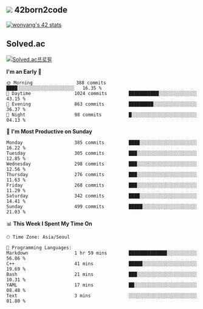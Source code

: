 
## <img src="https://img.shields.io/badge/-000000?style=flat&logo=42&logoColor=white"> 42born2code
[![wonyang's 42 stats](https://badge42.vercel.app/api/v2/cl5nhe5b6007809kydha7ht42/stats?cursusId=21&coalitionId=88)](https://profile.intra.42.fr/users/wonyang)

## Solved.ac
[![Solved.ac프로필](http://mazassumnida.wtf/api/v2/generate_badge?boj=bennyws)](https://solved.ac/bennyws)

<!--START_SECTION:waka-->
**I'm an Early 🐤** 

```text
🌞 Morning                388 commits         ████░░░░░░░░░░░░░░░░░░░░░   16.35 % 
🌆 Daytime                1024 commits        ███████████░░░░░░░░░░░░░░   43.15 % 
🌃 Evening                863 commits         █████████░░░░░░░░░░░░░░░░   36.37 % 
🌙 Night                  98 commits          █░░░░░░░░░░░░░░░░░░░░░░░░   04.13 % 
```
📅 **I'm Most Productive on Sunday** 

```text
Monday                   385 commits         ████░░░░░░░░░░░░░░░░░░░░░   16.22 % 
Tuesday                  305 commits         ███░░░░░░░░░░░░░░░░░░░░░░   12.85 % 
Wednesday                298 commits         ███░░░░░░░░░░░░░░░░░░░░░░   12.56 % 
Thursday                 276 commits         ███░░░░░░░░░░░░░░░░░░░░░░   11.63 % 
Friday                   268 commits         ███░░░░░░░░░░░░░░░░░░░░░░   11.29 % 
Saturday                 342 commits         ████░░░░░░░░░░░░░░░░░░░░░   14.41 % 
Sunday                   499 commits         █████░░░░░░░░░░░░░░░░░░░░   21.03 % 
```


📊 **This Week I Spent My Time On** 

```text
🕑︎ Time Zone: Asia/Seoul

💬 Programming Languages: 
Markdown                 1 hr 59 mins        ██████████████░░░░░░░░░░░   56.86 % 
C++                      41 mins             █████░░░░░░░░░░░░░░░░░░░░   19.69 % 
Bash                     21 mins             ███░░░░░░░░░░░░░░░░░░░░░░   10.31 % 
YAML                     17 mins             ██░░░░░░░░░░░░░░░░░░░░░░░   08.48 % 
Text                     3 mins              ░░░░░░░░░░░░░░░░░░░░░░░░░   01.80 % 
```


<!--END_SECTION:waka-->
